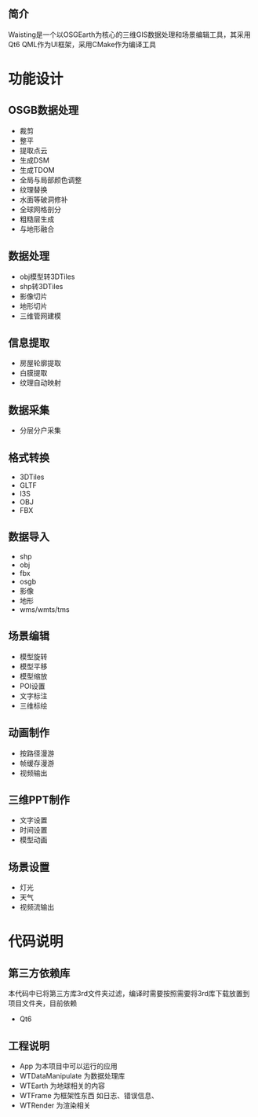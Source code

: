 <!--
 * @Description: file content
 * @version: 0.0.1
 * @Author: 刘铭崴
 * @Date: 2020-08-17 20:50:57
 * @LastEditors: 刘铭崴
 * @LastEditTime: 2023-02-27 14:24:24
-->

简介
------
Waisting是一个以OSGEarth为核心的三维GIS数据处理和场景编辑工具，其采用Qt6 QML作为UI框架，采用CMake作为编译工具

# 功能设计
## OSGB数据处理
- 裁剪
- 整平
- 提取点云
- 生成DSM
- 生成TDOM
- 全局与局部颜色调整
- 纹理替换
- 水面等破洞修补
- 全球网格剖分
- 粗糙层生成
- 与地形融合
## 数据处理
- obj模型转3DTiles
- shp转3DTiles
- 影像切片
- 地形切片
- 三维管网建模
## 信息提取
- 房屋轮廓提取
- 白膜提取
- 纹理自动映射
## 数据采集
- 分层分户采集
## 格式转换
- 3DTiles
- GLTF
- I3S
- OBJ
- FBX
## 数据导入
- shp
- obj
- fbx
- osgb
- 影像
- 地形
- wms/wmts/tms
## 场景编辑
- 模型旋转
- 模型平移
- 模型缩放
- POI设置
- 文字标注
- 三维标绘
## 动画制作
- 按路径漫游
- 帧缓存漫游
- 视频输出
## 三维PPT制作
- 文字设置
- 时间设置
- 模型动画

## 场景设置
- 灯光
- 天气
- 视频流输出

# 代码说明
## 第三方依赖库
本代码中已将第三方库3rd文件夹过滤，编译时需要按照需要将3rd库下载放置到项目文件夹，目前依赖
- Qt6

## 工程说明
- App 为本项目中可以运行的应用
- WTDataManipulate 为数据处理库
- WTEarth 为地球相关的内容
- WTFrame 为框架性东西 如日志、错误信息、
- WTRender 为渲染相关
